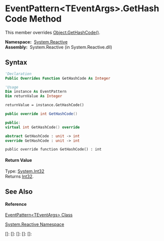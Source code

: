 # EventPattern\<TEventArgs\>.GetHashCode Method

This member overrides [Object.GetHashCode()](https://msdn.microsoft.com/en-us/library/zdee4b3y).

**Namespace:**  [System.Reactive](System.Reactive\System.Reactive.md)  
**Assembly:**  System.Reactive (in System.Reactive.dll)

## Syntax

```vb
'Declaration
Public Overrides Function GetHashCode As Integer
```

```vb
'Usage
Dim instance As EventPattern
Dim returnValue As Integer

returnValue = instance.GetHashCode()
```

```csharp
public override int GetHashCode()
```

```c++
public:
virtual int GetHashCode() override
```

```fsharp
abstract GetHashCode : unit -> int 
override GetHashCode : unit -> int 
```

```jscript
public override function GetHashCode() : int
```

#### Return Value

Type: [System.Int32](https://msdn.microsoft.com/en-us/library/td2s409d)  
Returns [Int32](https://msdn.microsoft.com/en-us/library/td2s409d).

## See Also

#### Reference

[EventPattern\<TEventArgs\> Class](EventPattern\EventPattern(TEventArgs).md)

[System.Reactive Namespace](System.Reactive\System.Reactive.md)

[]: 
[]: 
[]: 
[]: 
[]: 